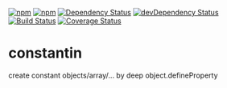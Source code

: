 [![npm](http://img.shields.io/npm/v/constantin.svg?style=flat-square)](https://www.npmjs.com/package/constantin)
[![npm](http://img.shields.io/npm/l/constantin.svg?style=flat-square)](http://opensource.org/licenses/MIT)
[![Dependency Status](https://david-dm.org/aliaksandr-pasynkau/constantin.svg?style=flat-square)](https://david-dm.org/aliaksandr-pasynkau/constantin)
[![devDependency Status](https://david-dm.org/aliaksandr-pasynkau/constantin/dev-status.svg?style=flat-square)](https://david-dm.org/aliaksandr-pasynkau/constantin#info=devDependencies)
[![Build Status](https://travis-ci.org/aliaksandr-pasynkau/constantin.svg?branch=master&style=flat-square)](https://travis-ci.org/aliaksandr-pasynkau/constantin)
[![Coverage Status](https://img.shields.io/coveralls/aliaksandr-pasynkau/constantin.svg?style=flat-square)](https://coveralls.io/r/aliaksandr-pasynkau/constantin?branch=master)

# constantin
create constant objects/array/... by deep object.defineProperty
